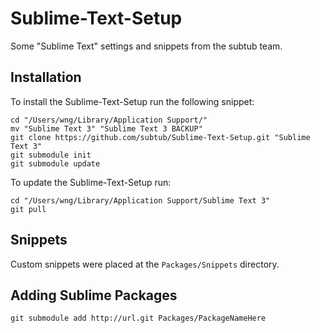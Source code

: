 # Sublime-Text-Setup

Some "Sublime Text" settings and snippets from the subtub team.


## Installation

To install the Sublime-Text-Setup run the following snippet:

```
cd "/Users/wng/Library/Application Support/"
mv "Sublime Text 3" "Sublime Text 3 BACKUP"
git clone https://github.com/subtub/Sublime-Text-Setup.git "Sublime Text 3"
git submodule init
git submodule update
```

To update the Sublime-Text-Setup run:

```
cd "/Users/wng/Library/Application Support/Sublime Text 3"
git pull
```


## Snippets

Custom snippets were placed at the `Packages/Snippets` directory.


## Adding Sublime Packages

```
git submodule add http://url.git Packages/PackageNameHere
```
